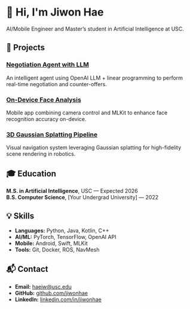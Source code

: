 # 👋 Hi, I'm Jiwon Hae

AI/Mobile Engineer and Master’s student in Artificial Intelligence at USC.

## 🚀 Projects

### [Negotiation Agent with LLM](https://github.com/jiwonhae/negotiation-agent)
An intelligent agent using OpenAI LLM + linear programming to perform real-time negotiation and counter-offers.

### [On-Device Face Analysis](https://github.com/jiwonhae/on-device-face)
Mobile app combining camera control and MLKit to enhance face recognition accuracy on-device.

### [3D Gaussian Splatting Pipeline](https://github.com/jiwonhae/3d-gaussian-splatting)
Visual navigation system leveraging Gaussian splatting for high-fidelity scene rendering in robotics.

## 🎓 Education

**M.S. in Artificial Intelligence**, USC — Expected 2026  
**B.S. Computer Science**, [Your Undergrad University] — 2022

## 💡 Skills

- **Languages:** Python, Java, Kotlin, C++  
- **AI/ML:** PyTorch, TensorFlow, OpenAI API  
- **Mobile:** Android, Swift, MLKit  
- **Tools:** Git, Docker, ROS, NavMesh

## 📬 Contact

- **Email:** haejw@usc.edu  
- **GitHub:** [github.com/jiwonhae](https://github.com/jiwonhae)  
- **LinkedIn:** [linkedin.com/in/jiwonhae](https://linkedin.com/in/jiwonhae)
